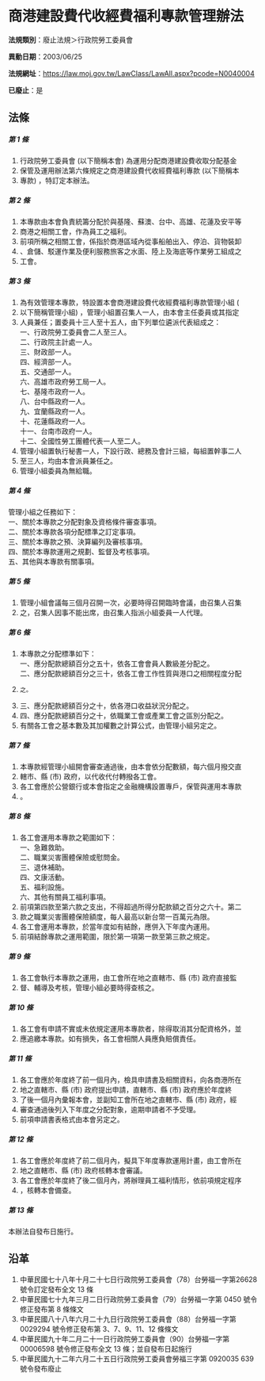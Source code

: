 # 商港建設費代收經費福利專款管理辦法

**法規類別**：廢止法規＞行政院勞工委員會

**異動日期**：2003/06/25  

**法規網址**：https://law.moj.gov.tw/LawClass/LawAll.aspx?pcode=N0040004

**已廢止**：是



## 法條
##### 第 1 條
1. 行政院勞工委員會 (以下簡稱本會) 為運用分配商港建設費收取分配基金
1. 保管及運用辦法第六條規定之商港建設費代收經費福利專款 (以下簡稱本
1. 專款) ，特訂定本辦法。

##### 第 2 條
1. 本專款由本會負責統籌分配於與基隆、蘇澳、台中、高雄、花蓮及安平等
1. 商港之相關工會，作為員工之福利。
1. 前項所稱之相關工會，係指於商港區域內從事船舶出入、停泊、貨物裝卸
1. 、倉儲、駁運作業及便利服務旅客之水面、陸上及海底等作業勞工組成之
1. 工會。

##### 第 3 條
1. 為有效管理本專款，特設置本會商港建設費代收經費福利專款管理小組 (
1. 以下簡稱管理小組) ，管理小組置召集人一人，由本會主任委員或其指定
1. 人員兼任；置委員十三人至十五人，由下列單位遴派代表組成之：  
一、行政院勞工委員會二人至三人。  
二、行政院主計處一人。  
三、財政部一人。  
四、經濟部一人。  
五、交通部一人。  
六、高雄市政府勞工局一人。  
七、基隆市政府一人。  
八、台中縣政府一人。  
九、宜蘭縣政府一人。  
十、花蓮縣政府一人。  
十一、台南市政府一人。  
十二、全國性勞工團體代表一人至二人。
1. 管理小組置執行秘書一人，下設行政、總務及會計三組，每組置幹事二人
1. 至三人，均由本會派員兼任之。
1. 管理小組委員為無給職。

##### 第 4 條
管理小組之任務如下：  
一、關於本專款之分配對象及資格條件審查事項。  
二、關於本專款各項分配標準之訂定事項。  
三、關於本專款之預、決算編列及審核事項。  
四、關於本專款運用之規劃、監督及考核事項。  
五、其他與本專款有關事項。

##### 第 5 條
1. 管理小組會議每三個月召開一次，必要時得召開臨時會議，由召集人召集
1. 之，召集人因事不能出席，由召集人指派小組委員一人代理。

##### 第 6 條
1. 本專款之分配標準如下：  
一、應分配款總額百分之五十，依各工會會員人數級差分配之。  
二、應分配款總額百分之三十，依各工會工作性質與港口之相關程度分配
1.     之。
1. 三、應分配款總額百分之十，依各港口收益狀況分配之。
1. 四、應分配款總額百分之十，依職業工會或產業工會之區別分配之。
1. 有關各工會之基本數及其加權數之計算公式，由管理小組另定之。

##### 第 7 條
1. 本專款經管理小組開會審查通過後，由本會依分配數額，每六個月撥交直
1. 轄市、縣 (市) 政府，以代收代付轉撥各工會。
1. 各工會應於公營銀行或本會指定之金融機構設置專戶，保管與運用本專款
1. 。

##### 第 8 條
1. 各工會運用本專款之範圍如下：  
一、急難救助。  
二、職業災害團體保險或慰問金。  
三、退休補助。  
四、文康活動。  
五、福利設施。  
六、其他有關員工福利事項。
1. 前項第四款至第六款之支出，不得超過所得分配款額之百分之六十。第二
1. 款之職業災害團體保險額度，每人最高以新台幣一百萬元為限。
1. 各工會運用本專款，於當年度如有結餘，應併入下年度內運用。
1. 前項結餘專款之運用範圍，限於第一項第一款至第三款之規定。

##### 第 9 條
1. 各工會執行本專款之運用，由工會所在地之直轄市、縣 (市) 政府直接監
1. 督、輔導及考核，管理小組必要時得查核之。

##### 第 10 條
1. 各工會有申請不實或未依規定運用本專款者，除得取消其分配資格外，並
1. 應追繳本專款。如有損失，各工會相關人員應負賠償責任。

##### 第 11 條
1. 各工會應於年度終了前一個月內，檢具申請書及相關資料，向各商港所在
1. 地之直轄市、縣 (市) 政府提出申請，直轄市、縣 (市) 政府應於年度終
1. 了後一個月內彙報本會，並副知工會所在地之直轄市、縣 (市) 政府，經
1. 審查通過後列入下年度之分配對象，逾期申請者不予受理。
1. 前項申請書表格式由本會另定之。

##### 第 12 條
1. 各工會應於年度終了前二個月內，擬具下年度專款運用計畫，由工會所在
1. 地之直轄市、縣 (市) 政府核轉本會審議。
1. 各工會應於年度終了後二個月內，將辦理員工福利情形，依前項規定程序
1. ，核轉本會備查。

##### 第 13 條
本辦法自發布日施行。

## 沿革
1. 中華民國七十八年十月二十七日行政院勞工委員會（78）台勞福一字第26628 號令訂定發布全文 13 條
1. 中華民國七十九年三月二日行政院勞工委員會（79）台勞福一字第 0450 號令修正發布第 8  條條文
1. 中華民國八十八年六月二十九日行政院勞工委員會（88）台勞福一字第0029294 號令修正發布第 3、7、9、11、12  條條文
1. 中華民國九十年二月二十一日行政院勞工委員會（90）台勞福一字第 00006598 號令修正發布全文 13 條；並自發布日起施行
1. 中華民國九十二年六月二十五日行政院勞工委員會勞福三字第 0920035 639 號令發布廢止
